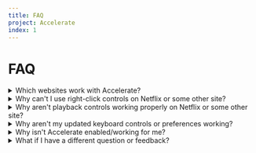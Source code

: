 ```yaml
---
title: FAQ
project: Accelerate
index: 1
---
```


# FAQ

<details>
<summary>Which websites work with Accelerate?</summary>
Accelerate works on any website using HTML5 video, which includes most modern sites like YouTube, Netflix, Hulu, Vimeo, and Facebook. Accelerate does not support Flash video.
</details>

<details>
<summary>Why can't I use right-click controls on Netflix or some other site?</summary>
Netflix and certain other sites block users from accessing the right-click menu. There are some Safari extensions that can prevent sites from doing this, but otherwise you'll have to use the keyboard shortcuts or toolbar item for controls.
</details>

<details>
<summary>Why aren't playback controls working properly on Netflix or some other site?</summary>
The site is probably using a custom video player that modifies the standard playback control behavior. For example, the Netflix video player will sometimes freeze when using Accelerate's forward and backward skipping. As a result, your own playback keyboard shortcuts might not work perfectly, and you'll just have to use theirs.
</details>

<details>
<summary>Why aren't my updated keyboard controls or preferences working?</summary>
After you make changes to Accelerate's preferences, you will have to refresh any currently open websites to see the updates. If the changes still aren't showing, try restarting Safari.
</details>

<details>
<summary>Why isn't Accelerate enabled/working for me?</summary>
Check that the extension is enabled by opening Safari's extension preferences: Safari > Preferences > Extensions; make sure the checkbox next to "Accelerate" is checked. If Accelerate is already enabled, try unchecking the checkbox and restarting Safari. Once Safari re-opens, re-enable Accelerate. If it is still not working, try deleting and reinstalling.
</details>

<details>
<summary>What if I have a different question or feedback?</summary>
Feel free to send me any other questions, comments, feedback, or bug reports via <a href="mailto:hello@ritam.me">email</a>.
</details>
